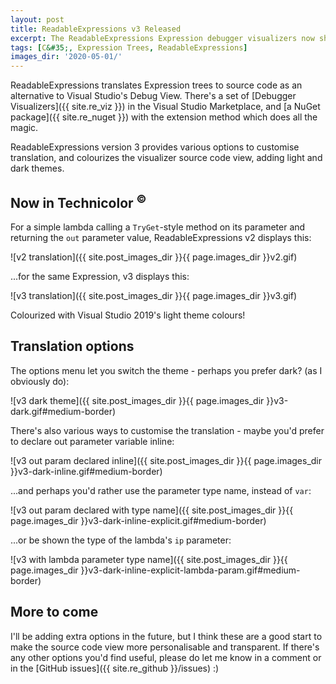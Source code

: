 ```yaml
---
layout: post
title: ReadableExpressions v3 Released
excerpt: The ReadableExpressions Expression debugger visualizers now show colourized, themeable source code, with a variety of translation options.
tags: [C&#35;, Expression Trees, ReadableExpressions]
images_dir: '2020-05-01/'
---
```


ReadableExpressions translates Expression trees to source code as an alternative to Visual Studio's 
Debug View. There's a set of [Debugger Visualizers]({{ site.re_viz }}) in the Visual Studio Marketplace,
and [a NuGet package]({{ site.re_nuget }}) with the extension method which does all the magic.

ReadableExpressions version 3 provides various options to customise translation, and colourizes the 
visualizer source code view, adding light and dark themes.

## Now in Technicolor <sup>&copy;</sup>

For a simple lambda calling a `TryGet`-style method on its parameter and returning the `out` parameter
value, ReadableExpressions v2 displays this:

![v2 translation]({{ site.post_images_dir }}{{ page.images_dir }}v2.gif)

...for the same Expression, v3 displays this:

![v3 translation]({{ site.post_images_dir }}{{ page.images_dir }}v3.gif)

Colourized with Visual Studio 2019's light theme colours!

## Translation options

The options menu let you switch the theme - perhaps you prefer dark? (as I obviously do):

![v3 dark theme]({{ site.post_images_dir }}{{ page.images_dir }}v3-dark.gif#medium-border)

There's also various ways to customise the translation - maybe you'd prefer to declare out parameter 
variable inline:

![v3 out param declared inline]({{ site.post_images_dir }}{{ page.images_dir }}v3-dark-inline.gif#medium-border)

...and perhaps you'd rather use the parameter type name, instead of `var`:

![v3 out param declared with type name]({{ site.post_images_dir }}{{ page.images_dir }}v3-dark-inline-explicit.gif#medium-border)

...or be shown the type of the lambda's `ip` parameter:

![v3 with lambda parameter type name]({{ site.post_images_dir }}{{ page.images_dir }}v3-dark-inline-explicit-lambda-param.gif#medium-border)

## More to come

I'll be adding extra options in the future, but I think these are a good start to make the source 
code view more personalisable and transparent. If there's any other options you'd find useful, 
please do let me know in a comment or in the [GitHub issues]({{ site.re_github }}/issues) :)